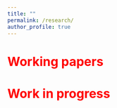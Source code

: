 ```yaml
---
title: ""
permalink: /research/
author_profile: true
---
```

# <span style="color: red"> Working papers </span>


# <span style="color: red"> Work in progress</span>
